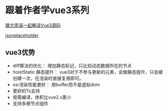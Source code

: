 # 跟着作者学vue3系列
[跟尤雨溪一起解读Vue3源码](https://www.bilibili.com/video/BV1rC4y187Vw?spm_id_from=333.337.search-card.all.click)

[jsonplaceholder](https://jsonplaceholder.typicode.com/)

## vue3优势
- diff算法的优化： 增加静态标记，只比较动态数据所在的节点
- hoistStatic 静态提升： vue3对于不参与更新的元素，会做静态提升，只会被创建一次，在渲染时直接复用即可。
- ssr渲染性能更好： 用buffer而不是虚拟dom
- 更好的Ts支持
- 按需编译，体积比vue2.x更小
- 支持多根节点组件
